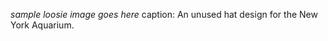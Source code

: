---
---

*sample loosie*
_image goes here_
caption: An unused hat design for the New York Aquarium.
